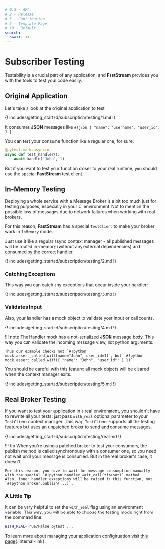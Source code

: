 ```yaml
---
# 0.5 - API
# 2 - Release
# 3 - Contributing
# 5 - Template Page
# 10 - Default
search:
  boost: 10
---
```


# Subscriber Testing

Testability is a crucial part of any application, and **FastStream** provides you with the tools to test your code easily.

## Original Application

Let's take a look at the original application to test

{! includes/getting_started/subscription/testing/1.md !}

It consumes **JSON** messages like `#!json { "name": "username", "user_id": 1 }`

You can test your consume function like a regular one, for sure:

```python
@pytest.mark.asyncio
async def test_handler():
    await handle("John", 1)
```

But if you want to test your function closer to your real runtime, you should use the special **FastStream** test client.

## In-Memory Testing

Deploying a whole service with a Message Broker is a bit too much just for testing purposes, especially in your CI environment. Not to mention the possible loss of messages due to network failures when working with real brokers.

For this reason, **FastStream** has a special `TestClient` to make your broker work in `InMemory` mode.

Just use it like a regular async context manager - all published messages will be routed in-memory (without any external dependencies) and consumed by the correct handler.

{! includes/getting_started/subscription/testing/2.md !}

### Catching Exceptions

This way you can catch any exceptions that occur inside your handler:

{! includes/getting_started/subscription/testing/3.md !}

### Validates Input

Also, your handler has a mock object to validate your input or call counts.

{! includes/getting_started/subscription/testing/4.md !}

!!! note
    The Handler mock has a not-serialized **JSON** message body. This way you can validate the incoming message view, not python arguments.

    Thus our example checks not `#!python mock.assert_called_with(name="John", user_id=1)`, but `#!python mock.assert_called_with({ "name": "John", "user_id": 1 })`.

You should be careful with this feature: all mock objects will be cleared when the context manager exits.

{! includes/getting_started/subscription/testing/5.md !}

## Real Broker Testing

If you want to test your application in a real environment, you shouldn't have to rewrite all your tests: just pass `with_real` optional parameter to your `TestClient` context manager. This way, `TestClient` supports all the testing features but uses an unpatched broker to send and consume messages.

{! includes/getting_started/subscription/testing/real.md !}

!!! tip
    When you're using a patched broker to test your consumers, the publish method is called synchronously with a consumer one, so you need not wait until your message is consumed. But in the real broker's case, it doesn't.

    For this reason, you have to wait for message consumption manually with the special `#!python handler.wait_call(timeout)` method.
    Also, inner handler exceptions will be raised in this function, not `#!python broker.publish(...)`.

### A Little Tip

It can be very helpful to set the `with_real` flag using an environment variable. This way, you will be able to choose the testing mode right from the command line:

```bash
WITH_REAL=True/False pytest ...
```

To learn more about managing your application configiruation visit [this page](../config/index.md){.internal-link}.
